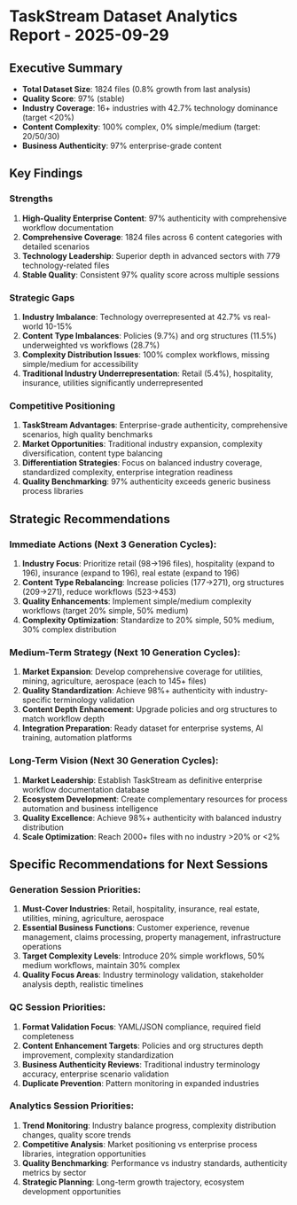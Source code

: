 # TaskStream Dataset Analytics Report - 2025-09-29

## Executive Summary
- **Total Dataset Size**: 1824 files (0.8% growth from last analysis)
- **Quality Score**: 97% (stable)
- **Industry Coverage**: 16+ industries with 42.7% technology dominance (target <20%)
- **Content Complexity**: 100% complex, 0% simple/medium (target: 20/50/30)
- **Business Authenticity**: 97% enterprise-grade content

## Key Findings

### Strengths
1. **High-Quality Enterprise Content**: 97% authenticity with comprehensive workflow documentation
2. **Comprehensive Coverage**: 1824 files across 6 content categories with detailed scenarios
3. **Technology Leadership**: Superior depth in advanced sectors with 779 technology-related files
4. **Stable Quality**: Consistent 97% quality score across multiple sessions

### Strategic Gaps
1. **Industry Imbalance**: Technology overrepresented at 42.7% vs real-world 10-15%
2. **Content Type Imbalances**: Policies (9.7%) and org structures (11.5%) underweighted vs workflows (28.7%)
3. **Complexity Distribution Issues**: 100% complex workflows, missing simple/medium for accessibility
4. **Traditional Industry Underrepresentation**: Retail (5.4%), hospitality, insurance, utilities significantly underrepresented

### Competitive Positioning
1. **TaskStream Advantages**: Enterprise-grade authenticity, comprehensive scenarios, high quality benchmarks
2. **Market Opportunities**: Traditional industry expansion, complexity diversification, content type balancing
3. **Differentiation Strategies**: Focus on balanced industry coverage, standardized complexity, enterprise integration readiness
4. **Quality Benchmarking**: 97% authenticity exceeds generic business process libraries

## Strategic Recommendations

### Immediate Actions (Next 3 Generation Cycles):
1. **Industry Focus**: Prioritize retail (98→196 files), hospitality (expand to 196), insurance (expand to 196), real estate (expand to 196)
2. **Content Type Rebalancing**: Increase policies (177→271), org structures (209→271), reduce workflows (523→453)
3. **Quality Enhancements**: Implement simple/medium complexity workflows (target 20% simple, 50% medium)
4. **Complexity Optimization**: Standardize to 20% simple, 50% medium, 30% complex distribution

### Medium-Term Strategy (Next 10 Generation Cycles):
1. **Market Expansion**: Develop comprehensive coverage for utilities, mining, agriculture, aerospace (each to 145+ files)
2. **Quality Standardization**: Achieve 98%+ authenticity with industry-specific terminology validation
3. **Content Depth Enhancement**: Upgrade policies and org structures to match workflow depth
4. **Integration Preparation**: Ready dataset for enterprise systems, AI training, automation platforms

### Long-Term Vision (Next 30 Generation Cycles):
1. **Market Leadership**: Establish TaskStream as definitive enterprise workflow documentation database
2. **Ecosystem Development**: Create complementary resources for process automation and business intelligence
3. **Quality Excellence**: Achieve 98%+ authenticity with balanced industry distribution
4. **Scale Optimization**: Reach 2000+ files with no industry >20% or <2%

## Specific Recommendations for Next Sessions

### Generation Session Priorities:
1. **Must-Cover Industries**: Retail, hospitality, insurance, real estate, utilities, mining, agriculture, aerospace
2. **Essential Business Functions**: Customer experience, revenue management, claims processing, property management, infrastructure operations
3. **Target Complexity Levels**: Introduce 20% simple workflows, 50% medium workflows, maintain 30% complex
4. **Quality Focus Areas**: Industry terminology validation, stakeholder analysis depth, realistic timelines

### QC Session Priorities:
1. **Format Validation Focus**: YAML/JSON compliance, required field completeness
2. **Content Enhancement Targets**: Policies and org structures depth improvement, complexity standardization
3. **Business Authenticity Reviews**: Traditional industry terminology accuracy, enterprise scenario validation
4. **Duplicate Prevention**: Pattern monitoring in expanded industries

### Analytics Session Priorities:
1. **Trend Monitoring**: Industry balance progress, complexity distribution changes, quality score trends
2. **Competitive Analysis**: Market positioning vs enterprise process libraries, integration opportunities
3. **Quality Benchmarking**: Performance vs industry standards, authenticity metrics by sector
4. **Strategic Planning**: Long-term growth trajectory, ecosystem development opportunities